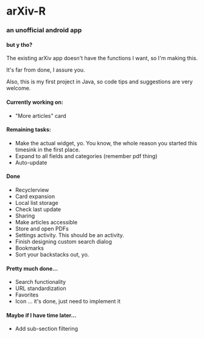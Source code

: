 # arXiv-R
### an unofficial android app

#### but y tho?
The existing arXiv app doesn't have the functions I want, so I'm making this.

It's far from done, I assure you.

Also, this is my first project in Java, so code tips and suggestions are very welcome.

#### Currently working on:
- "More articles" card

#### Remaining tasks:
- Make the actual widget, yo. You know, the whole reason you started this timesink in the first place.
- Expand to all fields and categories (remember pdf thing)
- Auto-update

#### Done
- Recyclerview
- Card expansion
- Local list storage
- Check last update
- Sharing
- Make articles accessible
- Store and open PDFs
- Settings activity. This should be an activity.
- Finish designing custom search dialog
- Bookmarks
- Sort your backstacks out, yo.

#### Pretty much done...
- Search functionality
- URL standardization
- Favorites
- Icon ... it's done, just need to implement it

#### Maybe if I have time later...
- Add sub-section filtering
